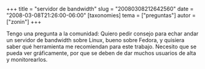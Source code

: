 +++
title = "servidor de bandwidth"
slug = "20080308212642560"
date = "2008-03-08T21:26:00-06:00"
[taxonomies]
tema = ["preguntas"]
autor = ["zonin"]
+++

Tengo una pregunta a la comunidad: Quiero pedir consejo para echar andar
un servidor de bandwidth sobre Linux, bueno sobre Fedora, y quisiera
saber qué herramienta me recomiendan para este trabajo. Necesito que se
pueda ver gráficamente, por que se deben de dar muchos usuarios de alta
y monitorearlos.

